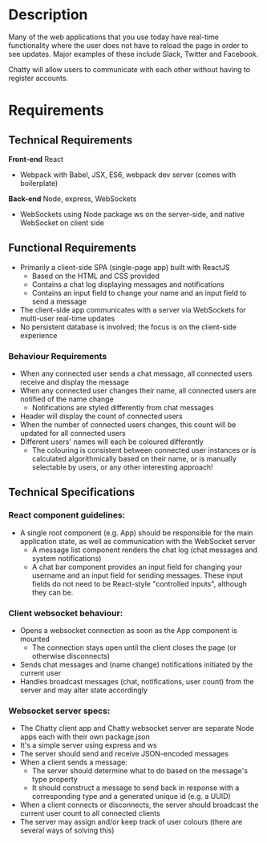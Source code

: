 # Description

Many of the web applications that you use today have real-time functionality where the user does not have to reload the page in order to see updates. Major examples of these include Slack, Twitter and Facebook.

Chatty will allow users to communicate with each other without having to register accounts. 

# Requirements

## Technical Requirements

**Front-end**
React
- Webpack with Babel, JSX, ES6, webpack dev server (comes with boilerplate)

**Back-end**
Node, express, WebSockets
- WebSockets using Node package ws on the server-side, and native WebSocket on client side

## Functional Requirements

- Primarily a client-side SPA (single-page app) built with ReactJS
  - Based on the HTML and CSS provided
  - Contains a chat log displaying messages and notifications
  - Contains an input field to change your name and an input field to send a message
- The client-side app communicates with a server via WebSockets for multi-user real-time updates
- No persistent database is involved; the focus is on the client-side experience

### Behaviour Requirements
- When any connected user sends a chat message, all connected users receive and display the message
- When any connected user changes their name, all connected users are notified of the name change
  - Notifications are styled differently from chat messages
- Header will display the count of connected users
- When the number of connected users changes, this count will be updated for all connected users
- Different users' names will each be coloured differently
  - The colouring is consistent between connected user instances or is calculated algorithmically based on their name, or is manually selectable by users, or any other interesting approach!

## Technical Specifications

### React component guidelines:

- A single root component (e.g. App) should be responsible for the main application state, as well as communication with the WebSocket server
  - A message list component renders the chat log (chat messages and system notifications)
  - A chat bar component provides an input field for changing your username and an input field for sending messages. These input fields do not need to be React-style "controlled inputs", although they can be.

### Client websocket behaviour:

- Opens a websocket connection as soon as the App component is mounted
  - The connection stays open until the client closes the page (or otherwise disconnects)
- Sends chat messages and (name change) notifications initiated by the current user
- Handles broadcast messages (chat, notifications, user count) from the server and may alter state accordingly

### Websocket server specs:

- The Chatty client app and Chatty websocket server are separate Node apps each with their own package.json
- It's a simple server using express and ws
- The server should send and receive JSON-encoded messages
- When a client sends a message:
  - The server should determine what to do based on the message's type property
  - It should construct a message to send back in response with a corresponding type and a generated unique id (e.g. a UUID)
- When a client connects or disconnects, the server should broadcast the current user count to all connected clients
- The server may assign and/or keep track of user colours (there are several ways of solving this)
